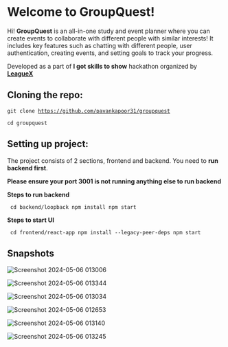 # Welcome to GroupQuest!

Hi! **GroupQuest** is an all-in-one study and event planner where you can create events to collaborate with different people with similar interests! It includes key features such as chatting with different people, user authentication, creating events, and setting goals to track your progress.

Developed as a part of **I got skills to show** hackathon organized by [**LeagueX**](https://www.leaguex.com/)

## Cloning the repo: 
<code>git clone https://github.com/pavankapoor31/groupquest</code>

<code>cd groupquest </code>

## Setting up project: 
The project consists of 2 sections, frontend and backend.
You need to **run backend first**.

**Please ensure your port 3001 is not running anything else to run backend**

**Steps to run backend**

 <code> cd backend/loopback
 npm install
 npm start </code>
 
**Steps to start UI**

 <code> cd frontend/react-app
 npm install --legacy-peer-deps
 npm start </code>

 ## Snapshots

![Screenshot 2024-05-06 013006](https://github.com/pavankapoor31/groupquest/assets/70996642/b88dc1fe-c9b8-4ea6-be80-6ab2dcbc6f60)

![Screenshot 2024-05-06 013344](https://github.com/pavankapoor31/groupquest/assets/70996642/f1394482-1d43-4f56-9264-721fc75c3286)

![Screenshot 2024-05-06 013034](https://github.com/pavankapoor31/groupquest/assets/70996642/5fe2d24a-5562-445e-83c6-c1cfa023c268)

![Screenshot 2024-05-06 012653](https://github.com/pavankapoor31/groupquest/assets/70996642/eec3c119-4cbb-439f-976b-a1177b32ee5d)

![Screenshot 2024-05-06 013140](https://github.com/pavankapoor31/groupquest/assets/70996642/16f08b9c-00d5-4c8e-b971-52b48d813051)

![Screenshot 2024-05-06 013245](https://github.com/pavankapoor31/groupquest/assets/70996642/0f6e6520-ac43-478d-83d2-fb3a4da5f1f0)

